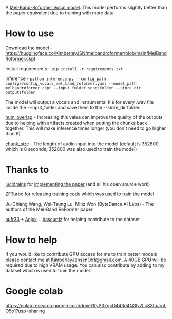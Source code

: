 A [Mel-Band-Roformer Vocal model](https://arxiv.org/abs/2310.01809). This model performs slightly better than the paper equivalent due to training with more data.

# How to use

Download the model - https://huggingface.co/KimberleyJSN/melbandroformer/blob/main/MelBandRoformer.ckpt

Install requirements - `pip install -r requirements.txt`

Inference - `python inference.py --config_path configs/config_vocals_mel_band_roformer.yaml --model_path melbandroformer.ckpt --input_folder songsfolder --store_dir outputsfolder`

The model will output a vocals and instrumental file for every .wav file inside the --input_folder and save them to the --store_dir folder.

[num_overlap](https://github.com/KimberleyJensen/Mel-Band-Roformer-Vocal-Model/blob/41d04ae1c8ea89261b488e90953192efe650fa4f/configs/config_vocals_mel_band_roformer.yaml#L38) - Increasing this value can improve the quality of the outputs due to helping with artifacts created when putting the chunks back together. This will make inference times longer (you don't need to go higher than 8)

[chunk_size](https://github.com/KimberleyJensen/Mel-Band-Roformer-Vocal-Model/blob/41d04ae1c8ea89261b488e90953192efe650fa4f/configs/config_vocals_mel_band_roformer.yaml#L39) - The length of audio input into the model (default is 352800 which is 8 seconds, 352800 was also used to train the model)

# Thanks to

[lucidrains](https://github.com/lucidrains) for [implementing the paper](https://github.com/lucidrains/BS-RoFormer) (and all his open source work)

[ZFTurbo](https://github.com/ZFTurbo) for releasing [training code](https://github.com/ZFTurbo/Music-Source-Separation-Training) which was used to train the model

Ju-Chiang Wang, Wei-Tsung Lu, Minz Won (ByteDance AI Labs) - The authors of the Mel-Band RoFormer paper

[aufr33](https://github.com/aufr33) + [Anjok](https://github.com/Anjok07) + [bascurtiz](https://github.com/bascurtiz) for helping contribute to the dataset

# How to help

If you would like to contribute GPU access for me to train better models please contact me at KimberleyJensenOx1@gmail.com. A 40GB GPU will be required due to high VRAM usage. You can also contribute by adding to my dataset which is used to train the model. 

# Google colab

https://colab.research.google.com/drive/1tyP3ZgcD443d4Q3ly7LcS3toJroLO5o1?usp=sharing




